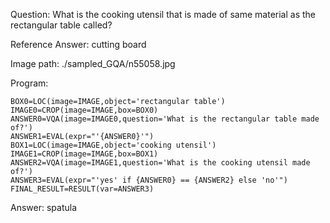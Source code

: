 Question: What is the cooking utensil that is made of same material as the rectangular table called?

Reference Answer: cutting board

Image path: ./sampled_GQA/n55058.jpg

Program:

```
BOX0=LOC(image=IMAGE,object='rectangular table')
IMAGE0=CROP(image=IMAGE,box=BOX0)
ANSWER0=VQA(image=IMAGE0,question='What is the rectangular table made of?')
ANSWER1=EVAL(expr="'{ANSWER0}'")
BOX1=LOC(image=IMAGE,object='cooking utensil')
IMAGE1=CROP(image=IMAGE,box=BOX1)
ANSWER2=VQA(image=IMAGE1,question='What is the cooking utensil made of?')
ANSWER3=EVAL(expr="'yes' if {ANSWER0} == {ANSWER2} else 'no'")
FINAL_RESULT=RESULT(var=ANSWER3)
```
Answer: spatula

